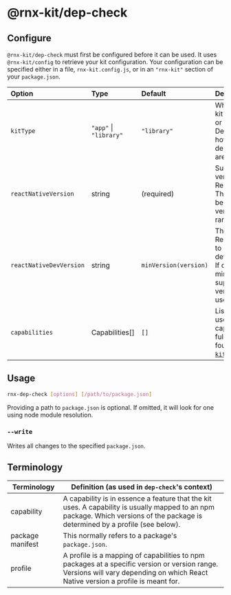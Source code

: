 # @rnx-kit/dep-check

## Configure

`@rnx-kit/dep-check` must first be configured before it can be used. It uses
`@rnx-kit/config` to retrieve your kit configuration. Your configuration can be
specified either in a file, `rnx-kit.config.js`, or in an `"rnx-kit"` section of
your `package.json`.

| Option                  | Type                   | Default               | Description                                                                                                                                                        |
| :---------------------- | :--------------------- | :-------------------- | :----------------------------------------------------------------------------------------------------------------------------------------------------------------- |
| `kitType`               | `"app"` \| `"library"` | `"library"`           | Whether this kit is an "app" or a "library". Determines how dependencies are declared.                                                                             |
| `reactNativeVersion`    | string                 | (required)            | Supported versions of React Native. The value can be a specific version or a range.                                                                                |
| `reactNativeDevVersion` | string                 | `minVersion(version)` | The version of React Native to use for development. If omitted, the minimum supported version will be used.                                                        |
| `capabilities`          | Capabilities[]         | `[]`                  | List of used/provided capabilities. A full list can be found in [`kitConfig.ts`](https://github.com/microsoft/rnx-kit/blob/main/packages/config/src/kitConfig.ts). |

## Usage

```sh
rnx-dep-check [options] [/path/to/package.json]
```

Providing a path to `package.json` is optional. If omitted, it will look for one
using node module resolution.

### `--write`

Writes all changes to the specified `package.json`.

## Terminology

| Terminology      | Definition (as used in `dep-check`'s context)                                                                                                                                     |
| ---------------- | --------------------------------------------------------------------------------------------------------------------------------------------------------------------------------- |
| capability       | A capability is in essence a feature that the kit uses. A capability is usually mapped to an npm package. Which versions of the package is determined by a profile (see below).   |
| package manifest | This normally refers to a package's `package.json`.                                                                                                                               |
| profile          | A profile is a mapping of capabilities to npm packages at a specific version or version range. Versions will vary depending on which React Native version a profile is meant for. |
